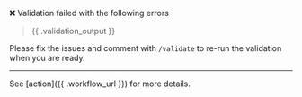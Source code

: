 :x: Validation failed with the following errors

> {{ .validation_output }}

Please fix the issues and comment with `/validate` to re-run the validation when you are ready.

---
See [action]({{ .workflow_url }}) for more details.
